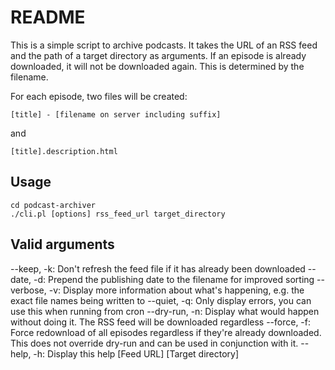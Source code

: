 README
======
This is a simple script to archive podcasts. It takes the URL of an RSS feed and the path of a target directory as arguments.
If an episode is already downloaded, it will not be downloaded again. This is determined by the filename.


For each episode, two files will be created:

    [title] - [filename on server including suffix]

and

    [title].description.html
    

Usage
-----
    cd podcast-archiver
    ./cli.pl [options] rss_feed_url target_directory
    
    
Valid arguments
---------------
--keep,    -k: Don't refresh the feed file if it has already been downloaded
--date,    -d: Prepend the publishing date to the filename for improved sorting
--verbose, -v: Display more information about what's happening, e.g. the exact file names being written to
--quiet,   -q: Only display errors, you can use this when running from cron
--dry-run, -n: Display what would happen without doing it. The RSS feed will be downloaded regardless
--force,   -f: Force redownload of all episodes regardless if they're already downloaded. This does not override dry-run and can be used in conjunction with it.
--help,    -h: Display this help
[Feed URL]
[Target directory]